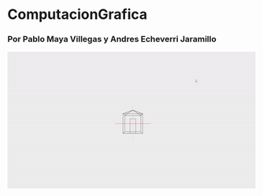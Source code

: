 # ComputacionGrafica
### Por Pablo Maya Villegas y Andres Echeverri Jaramillo  

![Moving House](https://raw.githubusercontent.com/pmayavi/ComputacionGrafica/main/ThirdDimension/MovingHouse3D.gif) 